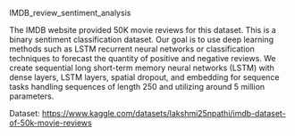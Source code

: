 IMDB_review_sentiment_analysis

The IMDB website provided 50K movie reviews for this dataset. This is a binary sentiment classification dataset. Our goal is to use deep learning methods such as LSTM recurrent neural networks or classification techniques to forecast the quantity of positive and negative reviews. We create sequential long short-term memory neural networks (LSTM) with dense layers, LSTM layers, spatial dropout, and embedding for sequence tasks handling sequences of length 250 and utilizing around 5 million parameters.

Dataset:  https://www.kaggle.com/datasets/lakshmi25npathi/imdb-dataset-of-50k-movie-reviews

 
